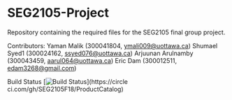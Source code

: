 # SEG2105-Project
Repository containing the required files for the SEG2105 final group project.


Contributors:
Yaman Malik (300041804, ymali009@uottawa.ca)
Shumael Syed1 (300024162, ssyed076@uottawa.ca)
Arjuunan Arulnamby (300043459, aarul064@uottawa.ca)
Eric Dam (300012511, edam3268@gmail.com)



Build Status
[![Build
Status](https://circleci.com/gh/SEG2105F18/ProductCatalog.png?branch=master)](https://circle
ci.com/gh/SEG2105F18/ProductCatalog)